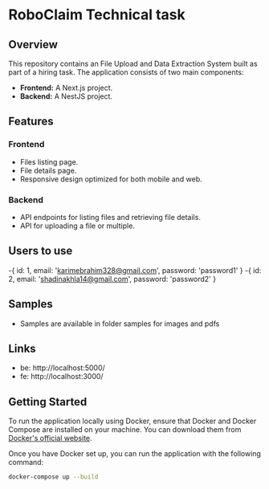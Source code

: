 # RoboClaim Technical task

## Overview

This repository contains an File Upload and Data Extraction System built as part of a hiring task. The application consists of two main components:

- **Frontend:** A Next.js project.
- **Backend:** A NestJS project.

## Features

### Frontend
- Files listing page.
- File details page.
- Responsive design optimized for both mobile and web.

### Backend
- API endpoints for listing files and retrieving file details.
- API for uploading a file or multiple.

## Users to use 
-{ id: 1, email: 'karimebrahim328@gmail.com', password: 'password1' }
-{ id: 2, email: 'shadinakhla14@gmail.com', password: 'password2' }

## Samples
- Samples are available in folder samples for images and pdfs

## Links
- be: http://localhost:5000/
- fe: http://localhost:3000/

## Getting Started

To run the application locally using Docker, ensure that Docker and Docker Compose are installed on your machine. You can download them from [Docker's official website](https://www.docker.com/get-started).

Once you have Docker set up, you can run the application with the following command:

```bash
docker-compose up --build

